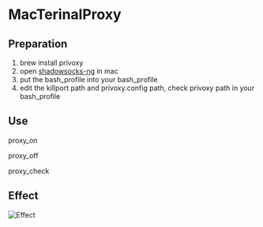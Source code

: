 # MacTerinalProxy

## Preparation

1. brew install privoxy
2. open [shadowsocks-ng](https://github.com/shadowsocks/ShadowsocksX-NG) in mac
3. put the bash_profile into your bash_profile 
4. edit the killport path and privoxy.config path, check privoxy path in your bash_profile

## Use

proxy_on

proxy_off

proxy_check

## Effect

![Effect](https://user-images.githubusercontent.com/2038071/102829146-70158480-4421-11eb-92d4-c8ced4e1ea93.gif)